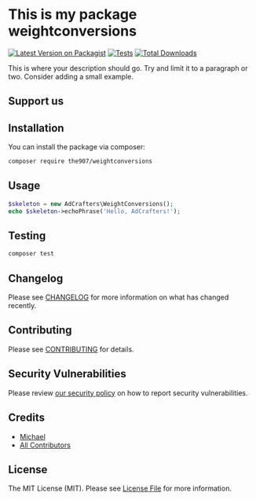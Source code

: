 # This is my package weightconversions

[![Latest Version on Packagist](https://img.shields.io/packagist/v/the907/weightconversions.svg?style=flat-square)](https://packagist.org/packages/the907/weightconversions)
[![Tests](https://github.com/the907/weightconversions/actions/workflows/run-tests.yml/badge.svg?branch=main)](https://github.com/the907/weightconversions/actions/workflows/run-tests.yml)
[![Total Downloads](https://img.shields.io/packagist/dt/the907/weightconversions.svg?style=flat-square)](https://packagist.org/packages/the907/weightconversions)

This is where your description should go. Try and limit it to a paragraph or two. Consider adding a small example.

## Support us

## Installation

You can install the package via composer:

```bash
composer require the907/weightconversions
```

## Usage

```php
$skeleton = new AdCrafters\WeightConversions();
echo $skeleton->echoPhrase('Hello, AdCrafters!');
```

## Testing

```bash
composer test
```

## Changelog

Please see [CHANGELOG](CHANGELOG.md) for more information on what has changed recently.

## Contributing

Please see [CONTRIBUTING](https://github.com/spatie/.github/blob/main/CONTRIBUTING.md) for details.

## Security Vulnerabilities

Please review [our security policy](../../security/policy) on how to report security vulnerabilities.

## Credits

- [Michael](https://github.com/the907)
- [All Contributors](../../contributors)

## License

The MIT License (MIT). Please see [License File](LICENSE.md) for more information.
